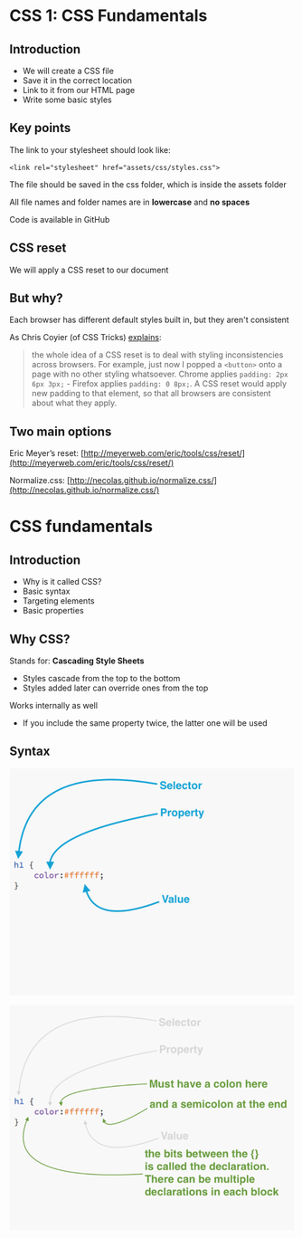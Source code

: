 # CSS 1: CSS Fundamentals



## Introduction

- We will create a CSS file
- Save it in the correct location
- Link to it from our HTML page
- Write some basic styles



## Key points

The link to your stylesheet should look like:

```
<link rel="stylesheet" href="assets/css/styles.css">
```

The file should be saved in the css folder, which is inside the assets folder

All file names and folder names are in **lowercase** and **no spaces**

Code is available in GitHub




## CSS reset


We will apply a CSS reset to our document



## But why?

Each browser has different default styles built in, but they aren't consistent

As Chris Coyier (of CSS Tricks) [explains](https://css-tricks.com/reboot-resets-reasoning/):

>the whole idea of a CSS reset is to deal with styling inconsistencies across browsers. For example, just now I popped a `<button>` onto a page with no other styling whatsoever. Chrome applies `padding: 2px 6px 3px;` - Firefox applies `padding: 0 8px;`. A CSS reset would apply new padding to that element, so that all browsers are consistent about what they apply. 


## Two main options

Eric Meyer’s reset:
[http://meyerweb.com/eric/tools/css/reset/](http://meyerweb.com/eric/tools/css/reset/)

Normalize.css:
[http://necolas.github.io/normalize.css/](http://necolas.github.io/normalize.css/)


# CSS fundamentals


## Introduction

- Why is it called CSS?
- Basic syntax 
- Targeting elements
- Basic properties


## Why CSS?

Stands for: **Cascading Style Sheets**  

- Styles cascade from the top to the bottom
- Styles added later can override ones from the top

Works internally as well  

- If you include the same property twice, the latter one will be used


## Syntax
![Syntax](./images/css-1-1.png)

![Syntax](./images/css-1-2.png)



